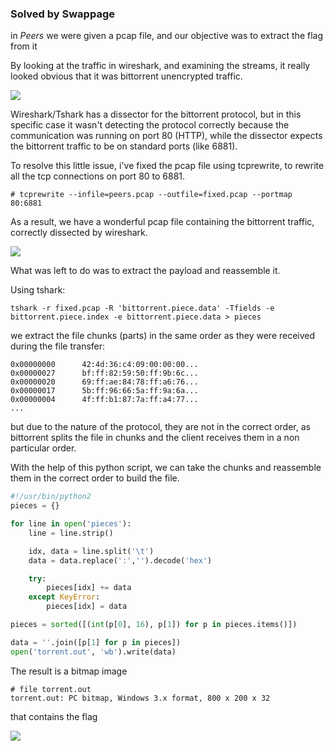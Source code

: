 ### Solved by Swappage

in *Peers* we were given a pcap file, and our objective was to extract the flag from it

By looking at the traffic in wireshark, and examining the streams, it really looked obvious that
it was bittorrent unencrypted traffic.

![](/images/2015/0ctf/peers/tcpstream.png)

Wireshark/Tshark has a dissector for the bittorrent protocol, but in this specific case it
wasn't detecting the protocol correctly because the communication was running on port 80 (HTTP),
while the dissector expects the bittorrent traffic to be on standard ports (like 6881).

To resolve this little issue, i've fixed the pcap file using tcprewrite, to rewrite all the
tcp connections on port 80 to 6881.

    # tcprewrite --infile=peers.pcap --outfile=fixed.pcap --portmap 80:6881

As a result, we have a wonderful pcap file containing the bittorrent traffic, correctly dissected
by wireshark.

![](/images/2015/0ctf/peers/dissected.png)

What was left to do was to extract the payload and reassemble it.

Using tshark:

    tshark -r fixed.pcap -R 'bittorrent.piece.data' -Tfields -e bittorrent.piece.index -e bittorrent.piece.data > pieces

we extract the file chunks (parts) in the same order as they were received during the file transfer:

```
0x00000000      42:4d:36:c4:09:00:00:00...
0x00000027      bf:ff:82:59:50:ff:9b:6c...
0x00000020      69:ff:ae:84:78:ff:a6:76...
0x00000017      5b:ff:96:66:5a:ff:9a:6a...
0x00000004      4f:ff:b1:87:7a:ff:a4:77...
...
```

but due to the nature of the protocol, they are not in the correct order, as bittorrent splits the file in chunks and the client receives them in a non particular order.

With the help of this python script, we can take the chunks and reassemble them in the correct order to build the file.

```python
#!/usr/bin/python2
pieces = {}

for line in open('pieces'):
    line = line.strip()

    idx, data = line.split('\t')
    data = data.replace(':','').decode('hex')

    try:
        pieces[idx] += data
    except KeyError:
        pieces[idx] = data

pieces = sorted([(int(p[0], 16), p[1]) for p in pieces.items()])

data = ''.join([p[1] for p in pieces])
open('torrent.out', 'wb').write(data)
```

The result is a bitmap image

    # file torrent.out
    torrent.out: PC bitmap, Windows 3.x format, 800 x 200 x 32

that contains the flag

![](/images/2015/0ctf/peers/flag.png)

